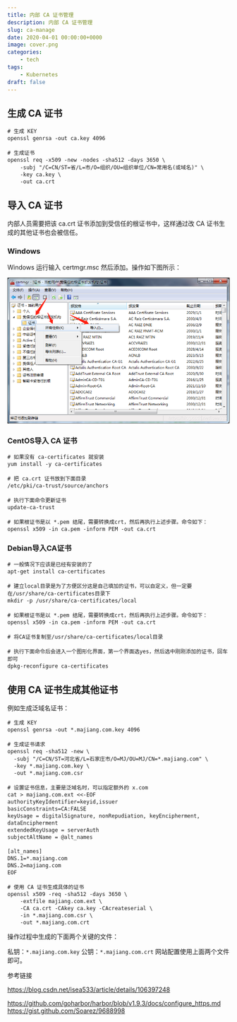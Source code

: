 ```yaml
---
title: 内部 CA 证书管理
description: 内部 CA 证书管理
slug: ca-manage
date: 2020-04-01 00:00:00+0000
image: cover.png
categories:
    - tech
tags:
    - Kubernetes
draft: false
---
```

## 生成 CA 证书

```shell
# 生成 KEY
openssl genrsa -out ca.key 4096

# 生成证书
openssl req -x509 -new -nodes -sha512 -days 3650 \
    -subj "/C=CN/ST=省/L=市/O=组织/OU=组织单位/CN=常用名(或域名)" \
    -key ca.key \
    -out ca.crt
```

## 导入 CA 证书

内部人员需要把该 ca.crt 证书添加到受信任的根证书中，这样通过改 CA 证书生成的其他证书也会被信任。

### Windows

Windows 运行输入 certmgr.msc 然后添加。操作如下图所示：

![在这里插入图片描述](ca-manage.png)

### CentOS导入 CA 证书

```shell
# 如果没有 ca-certificates 就安装
yum install -y ca-certificates

# 把 ca.crt 证书放到下面目录
/etc/pki/ca-trust/source/anchors

# 执行下面命令更新证书
update-ca-trust

# 如果根证书是以 *.pem 结尾，需要转换成crt，然后再执行上述步骤。命令如下：
openssl x509 -in ca.pem -inform PEM -out ca.crt
```

### Debian导入CA证书

```shell
# 一般情况下应该是已经有安装的了
apt-get install ca-certificates

# 建立local目录是为了方便区分这是自己填加的证书，可以自定义，但一定要在/usr/share/ca-certificates目录下
mkdir -p /usr/share/ca-certificates/local 

# 如果根证书是以 *.pem 结尾，需要转换成crt，然后再执行上述步骤。命令如下：
openssl x509 -in ca.pem -inform PEM -out ca.crt

# 将CA证书复制至/usr/share/ca-certificates/local目录

# 执行下面命令后会进入一个图形化界面，第一个界面选yes，然后选中刚刚添加的证书，回车即可
dpkg-reconfigure ca-certificates 
```

## 使用 CA 证书生成其他证书

例如生成泛域名证书：

```shell
# 生成 KEY
openssl genrsa -out *.majiang.com.key 4096

# 生成证书请求
openssl req -sha512 -new \
  -subj "/C=CN/ST=河北省/L=石家庄市/O=MJ/OU=MJ/CN=*.majiang.com" \
  -key *.majiang.com.key \
  -out *.majiang.com.csr

# 设置证书信息，主要是泛域名时，可以指定额外的 x.com
cat > majiang.com.ext <<-EOF
authorityKeyIdentifier=keyid,issuer
basicConstraints=CA:FALSE
keyUsage = digitalSignature, nonRepudiation, keyEncipherment, dataEncipherment
extendedKeyUsage = serverAuth 
subjectAltName = @alt_names

[alt_names]
DNS.1=*.majiang.com
DNS.2=majiang.com
EOF

# 使用 CA 证书生成具体的证书
openssl x509 -req -sha512 -days 3650 \
    -extfile majiang.com.ext \
    -CA ca.crt -CAkey ca.key -CAcreateserial \
    -in *.majiang.com.csr \
    -out *.majiang.com.crt
```


操作过程中生成的下面两个关键的文件：

私钥：`*.majiang.com.key`
公钥：`*.majiang.com.crt`
网站配置使用上面两个文件即可。

参考链接

https://blog.csdn.net/isea533/article/details/106397248

https://github.com/goharbor/harbor/blob/v1.9.3/docs/configure_https.md
https://gist.github.com/Soarez/9688998